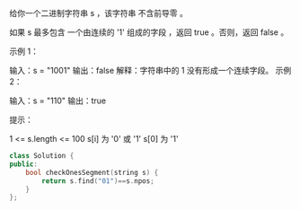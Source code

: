 给你一个二进制字符串 s ，该字符串 不含前导零 。

如果 s 最多包含 一个由连续的 '1' 组成的字段 ，返回 true 。否则，返回 false 。

 

示例 1：

输入：s = "1001"
输出：false
解释：字符串中的 1 没有形成一个连续字段。
示例 2：

输入：s = "110"
输出：true


提示：

1 <= s.length <= 100
s[i] 为 '0' 或 '1'
s[0] 为 '1'

```cpp
class Solution {
public:
    bool checkOnesSegment(string s) {
        return s.find("01")==s.npos;
    }
};
```

